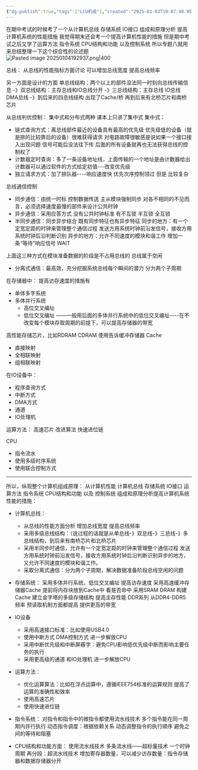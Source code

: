 ```yaml
---
{"dg-publish":true,"tags":["LCU机组"],"created":"2025-01-03T19:07:40.952+08:00","updated":"2025-04-19T09:58:45.532+08:00","permalink":"/LCU principles of computer composition/专题八：综合问题——各个模块怎么提高计算机速度的/","dgPassFrontmatter":true,"noteIcon":""}
---
```



在期中考试的时候考了一个从计算机总线 存储系统 IO接口 组成和原理分析 提高计算机系统的性能措施
我觉得期末还会考一个提高计算机性能的措施
但是期中考试之后又学了运算方法  指令系统  CPU结构和功能 以及控制系统
所以专题八就用来总结整理一下这个综合性的论述题
![Pasted image 20250104192937.png|400](/img/user/accessory/Pasted%20image%2020250104192937.png)

总线：
从总线的性能指标方面讨论   可以增加总线宽度  提高总线频率

另一方面是设计的方面
单总线结构：两个以上的部件没法同一时刻向总线传输信息
-》双总线结构：主存总线和IO总线分开
-》三总线结构：主存总线 IO总线  DMA总线
-》到后来的四总线结构 出现了Cache/桥   再到后来有北桥芯片和南桥芯片

从总线判优控制：
集中式和分布式两种  课本上只讲了集中式
集中式：
- 链式查询方式：离总线部件最近的设备具有最高的优先级     优先级低的设备（就是排的比较靠后的设备）很难获得请求 对电路故障很敏感是说如果一个接口接入出现问题 信号可能后没法往下传 后面的所有设备就再也无法获得总线的控制权了
- 计数器定时查询：多了一条设备地址线，上面传输的一个地址是由计数器给出 计数器可以通过软件的方式给定初值---改变优先级
- 独立请求方式：加了排队器----响应速度快 优先次序控制领过   但是 比较复杂


总线通信控制
- 同步通信：由统一时标 控制数据传送
	主从模块强制同步  对各不相同的不见而言，必须选择速度最慢的部件来设计公共时钟
- 异步通信：采用应答方式  没有公共时钟标准
	有不互锁 半互锁 全互锁
- 半同步通信：同步异步结合
	既有同步特征也有异步特征
	同步的地方：有一个定宽定距的时钟来管理整个通信过程   发送方用系统时钟前沿发信号，接收方用系统时钟后沿判断识别
	异步的地方：允许不同速度的模块和谐工作
	增加一条“等待“响应信号 WAIT

上面这三种方式在模块准备数据的阶段是不占用总线的  总线属于空闲
- 分离式通信：最高效，充分挖掘系统总线每个瞬间的潜力
	分为两个子周期 


在存储器中：
提高访存速度的措施有
- 单体多字系统
- 多体并行系统
	- 高位交叉编址
	- 低位交叉编址
——一般用后面的多体并行系统中的低位交叉编址----在不改变每个模块存取周期的前提下，可以提高存储器的带宽

高性能存储芯片，比如RDRAM   CDRAM
使用告诉缓冲存储器 Cache
- 直接映射
- 全相联映射
- 组相联映射

在IO设备中：
- 程序查询方式
- 中断方式
- DMA方式
- 通道
- IO处理机

运算方法：
高速芯片 改进算法   快速进位链


CPU
- 指令流水
- 使用多级时序系统
- 使用联合控制方式

----

所以，纵观整个计算机组成原理：
从计算机性能 计算机总线 存储系统 IO接口 运算方法 指令系统 CPU结构和功能 以及 控制系统 组成和原理分析提高计算机系统性能的措施：

- 计算机总线：
	- 从总线的性能方面分析 增加总线宽度  提高总线频率
	- 采用多级总线结构：（说过程的话就是从单总线-》双总线-》三总线-》多总线结构，到后来有南桥芯片和北桥芯片
	- 采用半同步时通信，允许有一个定宽定距的时钟来管理整个通信过程   发送方用系统时钟前沿发信号，接收方用系统时钟后沿判断识别异步的地方，又允许不同速度的模块和谐工作。
	- 采取分离式通信：分为两个子周期，解决数据准备阶段总线空闲的问题

- 存储系统：
	采用多体并行系统，低位交叉编址 提高访存速度
	采用高速缓冲存储器Cache  提前将内存块放到Cache中 看是否命中
	采用SRAM DRAM 构建 Cache
	建立金字塔的多级存储结构
	提高主存性能   DDR系列 从DDR4-DDR5   频率  预读取机制方面都提高   提供更高的带宽

- IO设备
	- 采用高速接口标准：比如使用USB4.0
	- 使用中断方式  DMA控制方式  进一步解放CPU
	- 采用中断优先级和中断屏蔽字：避免CPU影响低优先级中断而影响主要任务的执行
	- 采用更高级的通道  和IO处理机 进一步解放CPU

- 运算方法：
	- 优化运算算法：比如在浮点运算中，遵循IEEE754标准的运算规则  提高了运算的准确性和效率
	- 使用高速芯片
	- 使用快速进位链

- 指令系统：
	对指令和指令中的微指令都使用流水线技术 多个指令能在同一周期内并行执行
	动态指令调度：根据依赖关系 动态调整指令的执行顺序  避免之间的等待和阻塞

- CPU结构和功能方面：
	使用流水线技术
	多条流水线——超标量技术
	一个时钟周期 再分段：超流水线技术
	增加寄存器数量，可以减少访存数量：指令存储器和数据存储器分开